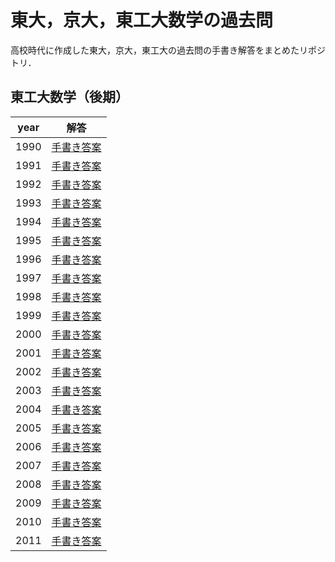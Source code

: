 
# 東大，京大，東工大数学の過去問

高校時代に作成した東大，京大，東工大の過去問の手書き解答をまとめたリポジトリ．


## 東工大数学（後期）

| year | 解答                 |
|------|----------------------|
| 1990 | [手書き答案][tkka90] |
| 1991 | [手書き答案][tkka91] |
| 1992 | [手書き答案][tkka92] |
| 1993 | [手書き答案][tkka93] |
| 1994 | [手書き答案][tkka94] |
| 1995 | [手書き答案][tkka95] |
| 1996 | [手書き答案][tkka96] |
| 1997 | [手書き答案][tkka97] |
| 1998 | [手書き答案][tkka98] |
| 1999 | [手書き答案][tkka99] |
| 2000 | [手書き答案][tkka00] |
| 2001 | [手書き答案][tkka01] |
| 2002 | [手書き答案][tkka02] |
| 2003 | [手書き答案][tkka03] |
| 2004 | [手書き答案][tkka04] |
| 2005 | [手書き答案][tkka05] |
| 2006 | [手書き答案][tkka06] |
| 2007 | [手書き答案][tkka07] |
| 2008 | [手書き答案][tkka08] |
| 2009 | [手書き答案][tkka09] |
| 2010 | [手書き答案][tkka10] |
| 2011 | [手書き答案][tkka11] |


<!-- 東工大 後期-->
[tkka90]: ./_pages/ent-ex/solutions/東工大_後期/1990.pdf
[tkka91]: ./_pages/ent-ex/solutions/東工大_後期/1991.pdf
[tkka92]: ./_pages/ent-ex/solutions/東工大_後期/1992.pdf
[tkka93]: ./_pages/ent-ex/solutions/東工大_後期/1993.pdf
[tkka94]: ./_pages/ent-ex/solutions/東工大_後期/1994.pdf
[tkka95]: ./_pages/ent-ex/solutions/東工大_後期/1995.pdf
[tkka96]: ./_pages/ent-ex/solutions/東工大_後期/1996.pdf
[tkka97]: ./_pages/ent-ex/solutions/東工大_後期/1997.pdf
[tkka98]: ./_pages/ent-ex/solutions/東工大_後期/1998.pdf
[tkka99]: ./_pages/ent-ex/solutions/東工大_後期/1999.pdf
[tkka00]: ./_pages/ent-ex/solutions/東工大_後期/2000.pdf
[tkka01]: ./_pages/ent-ex/solutions/東工大_後期/2001.pdf
[tkka02]: ./_pages/ent-ex/solutions/東工大_後期/2002.pdf
[tkka03]: ./_pages/ent-ex/solutions/東工大_後期/2003.pdf
[tkka04]: ./_pages/ent-ex/solutions/東工大_後期/2004.pdf
[tkka05]: ./_pages/ent-ex/solutions/東工大_後期/2005.pdf
[tkka06]: ./_pages/ent-ex/solutions/東工大_後期/2006.pdf
[tkka07]: ./_pages/ent-ex/solutions/東工大_後期/2007.pdf
[tkka08]: ./_pages/ent-ex/solutions/東工大_後期/2008.pdf
[tkka09]: ./_pages/ent-ex/solutions/東工大_後期/2009.pdf
[tkka10]: ./_pages/ent-ex/solutions/東工大_後期/2010.pdf
[tkka11]: ./_pages/ent-ex/solutions/東工大_後期/2011.pdf